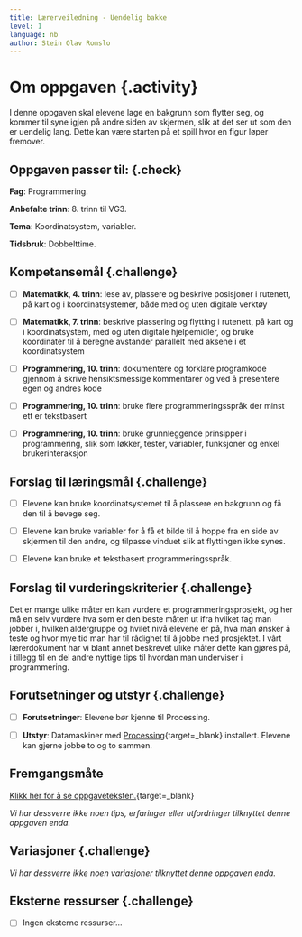 ```yaml
---
title: Lærerveiledning - Uendelig bakke
level: 1
language: nb
author: Stein Olav Romslo
---
```



# Om oppgaven {.activity}

I denne oppgaven skal elevene lage en bakgrunn som flytter seg, og kommer til
syne igjen på andre siden av skjermen, slik at det ser ut som den er uendelig
lang. Dette kan være starten på et spill hvor en figur løper fremover.

## Oppgaven passer til: {.check}

__Fag__: Programmering.

__Anbefalte trinn__: 8. trinn til VG3.

__Tema__: Koordinatsystem, variabler.

__Tidsbruk__: Dobbelttime.

## Kompetansemål {.challenge}

- [ ]  __Matematikk, 4. trinn__: lese av, plassere og beskrive posisjoner i
  rutenett, på kart og i koordinatsystemer, både med og uten digitale verktøy

- [ ]  __Matematikk, 7. trinn__: beskrive plassering og flytting i rutenett, på
  kart og i koordinatsystem, med og uten digitale hjelpemidler, og bruke
  koordinater til å beregne avstander parallelt med aksene i et koordinatsystem

- [ ]  __Programmering, 10. trinn__: dokumentere og forklare programkode gjennom
  å skrive hensiktsmessige kommentarer og ved å presentere egen og andres kode

- [ ]  __Programmering, 10. trinn__: bruke flere programmeringsspråk der minst
  ett er tekstbasert

- [ ]  __Programmering, 10. trinn__: bruke grunnleggende prinsipper i
  programmering, slik som løkker, tester, variabler, funksjoner og enkel
  brukerinteraksjon

## Forslag til læringsmål {.challenge}

- [ ]  Elevene kan bruke koordinatsystemet til å plassere en bakgrunn og få den
  til å bevege seg.

- [ ]  Elevene kan bruke variabler for å få et bilde til å hoppe fra en side av
  skjermen til den andre, og tilpasse vinduet slik at flyttingen ikke synes.

- [ ]  Elevene kan bruke et tekstbasert programmeringsspråk.


## Forslag til vurderingskriterier {.challenge}

Det er mange ulike måter en kan vurdere et programmeringsprosjekt, og her må en
selv vurdere hva som er den beste måten ut ifra hvilket fag man jobber i,
hvilken aldergruppe og hvilet nivå elevene er på, hva man ønsker å teste og hvor
mye tid man har til rådighet til å jobbe med prosjektet. I vårt lærerdokument
har vi blant annet beskrevet ulike måter dette kan gjøres på, i tillegg til en
del andre nyttige tips til hvordan man underviser i programmering.

## Forutsetninger og utstyr {.challenge}

- [ ]  __Forutsetninger__: Elevene bør kjenne til Processing.

- [ ]  __Utstyr__: Datamaskiner med
  [Processing](https://www.processing.org/download/){target=_blank} installert.
  Elevene kan gjerne jobbe to og to sammen.

## Fremgangsmåte

[Klikk her for å se
oppgaveteksten.](../uendelig_bakke/uendelig_bakke.html){target=_blank}

_Vi har dessverre ikke noen tips, erfaringer eller utfordringer tilknyttet denne
oppgaven enda._

## Variasjoner {.challenge}

_Vi har dessverre ikke noen variasjoner tilknyttet denne oppgaven enda._

## Eksterne ressurser {.challenge}

- [ ] Ingen eksterne ressurser...
